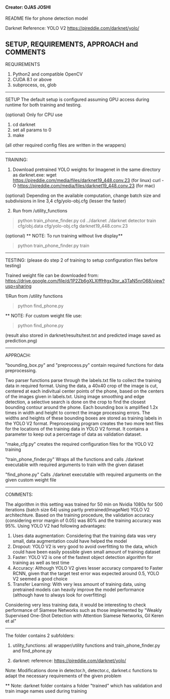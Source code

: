 #### Creator: OJAS JOSHI ####

README file for phone detection model 

Darknet Reference: YOLO V2 https://pjreddie.com/darknet/yolo/

SETUP, REQUIREMENTS, APPROACH and COMMENTS
-----------------------------------------------------------------------------------------------------
REQUIREMENTS

1) Python2 and compatible OpenCV
2) CUDA 8.1 or above
3) subprocess, os, glob

-----------------------------------------------------------------------------------------------------
SETUP
The default setup is configured assuming GPU access during runtime for both training and testing.

(optional) Only for CPU use
1) cd darknet
2) set all params to 0
3) make

(all other required config files are written in the wrappers)

-----------------------------------------------------------------------------------------------------
TRAINING:

1) Download pretrained YOLO weights for Imagenet in the same directory as darknet.exe:
	wget https://pjreddie.com/media/files/darknet19_448.conv.23 (for linux)
	curl -O https://pjreddie.com/media/files/darknet19_448.conv.23 (for mac)

(optional) 
Depending on the available computation, change batch size and subdivisions in line 3,4 cfg/yolo-obj.cfg (lesser the faster)

2) Run from /utility_functions

> python train_phone_finder.py <path-to-train-dir> 
> cd ../darknet
> ./darknet detector train cfg/obj.data cfg/yolo-obj.cfg darknet19_448.conv.23


(optional)
** NOTE: To run training without live display**
> python train_phone_finder.py <path-to-file> train

-----------------------------------------------------------------------------------------------------
TESTING: (please do step 2 of training to setup configuration files before testing)

Trained weight file can be downloaded from: 
https://drive.google.com/file/d/1P2Zb6gXLXlffHtgx3tsr_a3TaN5nrO68/view?usp=sharing

1)Run from /utility functions

> python find_phone.py <path-to-testfile> 


** NOTE: For custom weight file use:
> python find_phone.py <path-to-testfile> <path-to-weightfile>

(result also stored in darknet/results/test.txt and predicted image saved as prediction.png)

-----------------------------------------------------------------------------------------------------
APPROACH:

"bounding_box.py" and "preprocess.py" contain required functions for data preprocessing. 

Two parser functions parse through the labels.txt file to collect the training data in required format. Using the data, a 40x40 crop of the image is cut, centered at each indivitual center points of the phone, based on the centers of the images given in labels.txt. Using image smoothing and edge detection, a selective search is done on the crop to find the closest bounding contour around the phone. Each bounding box is amplified 1.2x times in width and height to correct the image processing errors. The widths and heights of these bounding boxes are stored as training labels in the YOLO V2 format. 
Preprocessing program creates the two more text files for the locations of the training data in YOLO V2 format. It contains a parameter to keep out a percentage of data as validation dataset.

"make_cfg.py" creates the required configuration files for the YOLO V2 training 

"train_phone_finder.py"
Wraps all the functions and calls ./darknet executable with required arguments to train with the given dataset

"find_phone.py"
Calls ./darknet executable with required arguments on the given custom weight file

----------------------------------------------------------------------------------------------------
COMMENTS: 

The algorithm in this setting was trained for 50 min on Nvidia 1080x for 500 iterations (batch size 64) using partly pretrained(ImageNet) YOLO V2 architechture. Based on the training procedure, the validation accuracy (considering error margin of 0.05) was 80% and the training accuracy was 95%. Using YOLO V2 had following advantages:

1) Uses data augmentation: Considering that the training data was very small, data augmentation could have helped the model
2) Dropout: YOLO V2 is very good to avoid overfitting to the data, which could have been easily possible given small amount of training dataset
3) Faster: YOLO V2 is one of the fastest object detection algorithm for training as well as test time
4) Accuracy: Although YOLO V2 gives lesser accuracy compared to Faster RCNN, given that the target test error was expected around 0.5, YOLO V2 seemed a good choice
5) Transfer Learning: With very less amount of training data, using pretrained models can heavily improve the model performance (although have to always look for overfitting)


Considering very less training data, it would be interesting to check performance of Siamese Networks such as those implemented by "Weakly Supervised One-Shot Detection with Attention Siamese Networks, Gil Keren et al"

-----------------------------------------------------------------------------------------------------

The folder contains 2 subfolders:

1)	utility_functions: 
 all wrapper/utility functions and train_phone_finder.py and find_phone.py

2)	darknet: 
 reference: https://pjreddie.com/darknet/yolo/

Note: Modifications done in detector.h, detector.c, darknet.c functions to adapt the necessary requirements of the given problem
 
** Note: darknet folder contains a folder "trained" which has validation and train image names used during training


